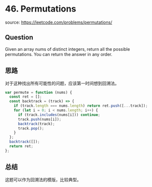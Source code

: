 # 46. Permutations

source: <https://leetcode.com/problems/permutations/>

## Question

Given an array nums of distinct integers, return all the possible permutations. You can return the answer in any order.

## 思路

对于这种找出所有可能性的问题，应该第一时间想到回溯法。

```js
var permute = function (nums) {
  const ret = [];
  const backtrack = (track) => {
    if (track.length === nums.length) return ret.push([...track]);
    for (let i = 0; i < nums.length; i++) {
      if (track.includes(nums[i])) continue;
      track.push(nums[i]);
      backtrack(track);
      track.pop();
    }
  };
  backtrack([]);
  return ret;
};

```

## 总结

这题可以作为回溯法的模版，比较典型。